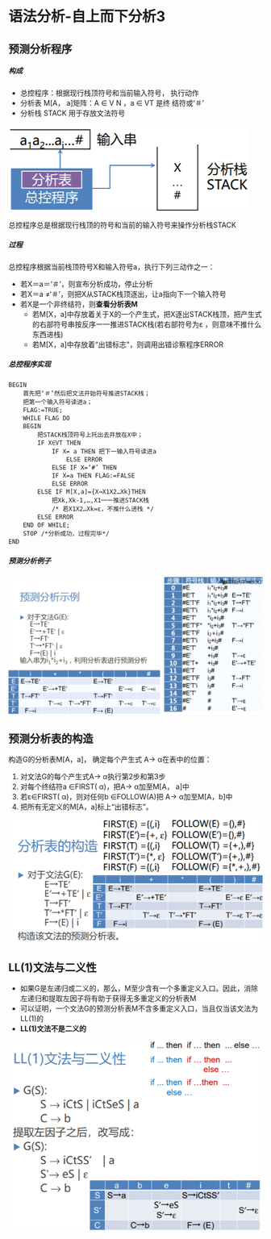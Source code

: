 # 语法分析-自上而下分析3



## 预测分析程序



##### 构成

- 总控程序：根据现行栈顶符号和当前输入符号， 执行动作
- 分析表 M[A， a]矩阵：A ∈ V N ，a ∈ VT 是终 结符或‘＃’
- 分析栈 STACK 用于存放文法符号

![image-20200318224402090](第9讲.assets\image-20200318224402090.png)

总控程序总是根据现行栈顶的符号和当前的输入符号来操作分析栈STACK



##### 过程

总控程序根据当前栈顶符号X和输入符号a，执行下列三动作之一：

- 若X＝a＝‘＃’，则宣布分析成功，停止分析
- 若X＝a ≠‘＃’，则把X从STACK栈顶逐出，让a指向下一个输入符号
- 若X是一个非终结符，则**查看分析表M**
    - 若M[X，a]中存放着关于X的一个产生式，把X逐出STACK栈顶，把产生式的右部符号串按反序一一推进STACK栈(若右部符号为ε ，则意味不推什么东西进栈)
    - 若M[X，a]中存放着“出错标志”，则调用出错诊察程序ERROR



##### 总控程序实现

```text
BEGIN
    首先把‘＃’然后把文法开始符号推进STACK栈；
    把第一个输入符号读进a；
    FLAG:=TRUE;
    WHILE FLAG DO
    BEGIN
        把STACK栈顶符号上托出去并放在X中；
        IF X∈VT THEN
        	IF X= a THEN 把下一输入符号读进a
       			ELSE ERROR
            ELSE IF X=‘#’ THEN
        	IF X=a THEN FLAG:=FALSE
        	ELSE ERROR
        ELSE IF M[X,a]={X→X1X2…Xk}THEN
            把Xk,Xk-1,…,X1一一推进STACK栈
            /* 若X1X2…Xk=ε，不推什么进栈 */
        ELSE ERROR
    END OF WHILE;
    STOP /*分析成功，过程完毕*/
END
```



##### 预测分析例子



![image-20200319133754390](第9讲.assets\image-20200319133754390.png)





## 预测分析表的构造

构造G的分析表M[A，a]， 确定每个产生式 A→ α在表中的位置：

1. 对文法G的每个产生式A→ α执行第2步和第3步
2. 对每个终结符a ∈FIRST( α)，把A→ α加至M[A， a]中
3. 若ε∈FIRST( α)，则对任何b ∈FOLLOW(A)把 A→ α加至M[A，b]中
4. 把所有无定义的M[A，a]标上“出错标志”。



![image-20200319141252119](第9讲.assets\image-20200319141252119.png)





## LL(1)文法与二义性

- 如果G是左递归或二义的，那么，M至少含有一个多重定义入口。因此，消除左递归和提取左因子将有助于获得无多重定义的分析表M
- 可以证明，一个文法G的预测分析表M不含多重定义入口，当且仅当该文法为LL(1)的
- **LL(1)文法不是二义的**



![image-20200319143358188](第9讲.assets\image-20200319143358188.png)